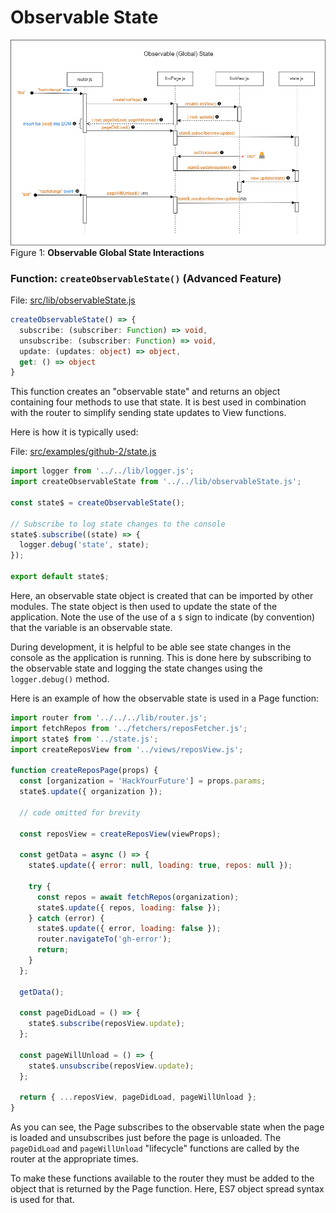 # Observable State

![observable-state](./assets/observable-state.png)<br>
Figure 1: **Observable Global State Interactions**

### Function: `createObservableState()` (Advanced Feature)

File: [src/lib/observableState.js](src/lib/observableState.js)

```ts
createObservableState() => {
  subscribe: (subscriber: Function) => void,
  unsubscribe: (subscriber: Function) => void,
  update: (updates: object) => object,
  get: () => object
}
```

This function creates an "observable state" and returns an object containing four methods to use that state. It is best used in combination with the router to simplify sending state updates to View functions.

Here is how it is typically used:

File: [src/examples/github-2/state.js](src/examples/github-2/state.js)

```js
import logger from '../../lib/logger.js';
import createObservableState from '../../lib/observableState.js';

const state$ = createObservableState();

// Subscribe to log state changes to the console
state$.subscribe((state) => {
  logger.debug('state', state);
});

export default state$;
```

Here, an observable state object is created that can be imported by other modules. The state object is then used to update the state of the application. Note the use of the use of a `$` sign to indicate (by convention) that the variable is an observable state.

During development, it is helpful to be able see state changes in the console as the application is running. This is done here by subscribing to the observable state and logging the state changes using the `logger.debug()` method.

Here is an example of how the observable state is used in a Page function:

```js
import router from '../../../lib/router.js';
import fetchRepos from '../fetchers/reposFetcher.js';
import state$ from '../state.js';
import createReposView from '../views/reposView.js';

function createReposPage(props) {
  const [organization = 'HackYourFuture'] = props.params;
  state$.update({ organization });

  // code omitted for brevity

  const reposView = createReposView(viewProps);

  const getData = async () => {
    state$.update({ error: null, loading: true, repos: null });

    try {
      const repos = await fetchRepos(organization);
      state$.update({ repos, loading: false });
    } catch (error) {
      state$.update({ error, loading: false });
      router.navigateTo('gh-error');
      return;
    }
  };

  getData();

  const pageDidLoad = () => {
    state$.subscribe(reposView.update);
  };

  const pageWillUnload = () => {
    state$.unsubscribe(reposView.update);
  };

  return { ...reposView, pageDidLoad, pageWillUnload };
}
```

As you can see, the Page subscribes to the observable state when the page is loaded and unsubscribes just before the page is unloaded. The `pageDidLoad` and `pageWillUnload` "lifecycle" functions are called by the router at the appropriate times.

To make these functions available to the router they must be added to the object that is returned by the Page function. Here, ES7 object spread syntax is used for that.
